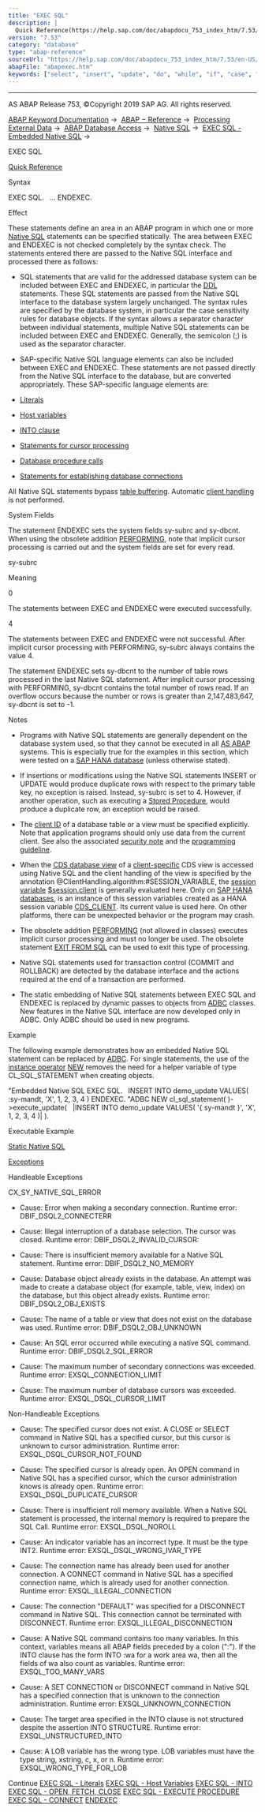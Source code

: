 ```yaml
---
title: "EXEC SQL"
description: |
  Quick Reference(https://help.sap.com/doc/abapdocu_753_index_htm/7.53/en-US/abapexec_sql_shortref.htm) Syntax EXEC SQL. ... ENDEXEC. Effect These statements define an area in an ABAP program in which one or more Native SQL(https://help.sap.com/doc/abapdocu_753_index_htm/7.53/en-US/abennative_sql_
version: "7.53"
category: "database"
type: "abap-reference"
sourceUrl: "https://help.sap.com/doc/abapdocu_753_index_htm/7.53/en-US/abapexec.htm"
abapFile: "abapexec.htm"
keywords: ["select", "insert", "update", "do", "while", "if", "case", "try", "class", "data", "abapexec"]
---
```


* * *

AS ABAP Release 753, ©Copyright 2019 SAP AG. All rights reserved.

[ABAP Keyword Documentation](https://help.sap.com/doc/abapdocu_753_index_htm/7.53/en-US/abenabap.htm) →  [ABAP − Reference](https://help.sap.com/doc/abapdocu_753_index_htm/7.53/en-US/abenabap_reference.htm) →  [Processing External Data](https://help.sap.com/doc/abapdocu_753_index_htm/7.53/en-US/abenabap_language_external_data.htm) →  [ABAP Database Access](https://help.sap.com/doc/abapdocu_753_index_htm/7.53/en-US/abenabap_sql.htm) →  [Native SQL](https://help.sap.com/doc/abapdocu_753_index_htm/7.53/en-US/abennative_sql.htm) →  [EXEC SQL - Embedded Native SQL](https://help.sap.com/doc/abapdocu_753_index_htm/7.53/en-US/abennativesql.htm) → 

EXEC SQL

[Quick Reference](https://help.sap.com/doc/abapdocu_753_index_htm/7.53/en-US/abapexec_sql_shortref.htm)

Syntax

EXEC SQL.
  ...
ENDEXEC.

Effect

These statements define an area in an ABAP program in which one or more [Native SQL](https://help.sap.com/doc/abapdocu_753_index_htm/7.53/en-US/abennative_sql_glosry.htm "Glossary Entry") statements can be specified statically. The area between EXEC and ENDEXEC is not checked completely by the syntax check. The statements entered there are passed to the Native SQL interface and processed there as follows:

-   SQL statements that are valid for the addressed database system can be included between EXEC and ENDEXEC, in particular the [DDL](https://help.sap.com/doc/abapdocu_753_index_htm/7.53/en-US/abenddl_glosry.htm "Glossary Entry") statements. These SQL statements are passed from the Native SQL interface to the database system largely unchanged. The syntax rules are specified by the database system, in particular the case sensitivity rules for database objects. If the syntax allows a separator character between individual statements, multiple Native SQL statements can be included between EXEC and ENDEXEC. Generally, the semicolon (;) is used as the separator character.
    
-   SAP-specific Native SQL language elements can also be included between EXEC and ENDEXEC. These statements are not passed directly from the Native SQL interface to the database, but are converted appropriately. These SAP-specific language elements are:
    

-   [Literals](https://help.sap.com/doc/abapdocu_753_index_htm/7.53/en-US/abapexec_literal.htm)

-   [Host variables](https://help.sap.com/doc/abapdocu_753_index_htm/7.53/en-US/abapexec_host.htm)

-   [INTO clause](https://help.sap.com/doc/abapdocu_753_index_htm/7.53/en-US/abapexec_into.htm)

-   [Statements for cursor processing](https://help.sap.com/doc/abapdocu_753_index_htm/7.53/en-US/abapexec_cursor.htm)

-   [Database procedure calls](https://help.sap.com/doc/abapdocu_753_index_htm/7.53/en-US/abapexec_procedure.htm)

-   [Statements for establishing database connections](https://help.sap.com/doc/abapdocu_753_index_htm/7.53/en-US/abapexec_connection.htm)

All Native SQL statements bypass [table buffering](https://help.sap.com/doc/abapdocu_753_index_htm/7.53/en-US/abensap_buffering_glosry.htm "Glossary Entry"). Automatic [client handling](https://help.sap.com/doc/abapdocu_753_index_htm/7.53/en-US/abenclient_handling_glosry.htm "Glossary Entry") is not performed.

System Fields

The statement ENDEXEC sets the system fields sy-subrc and sy-dbcnt. When using the obsolete addition [PERFORMING](https://help.sap.com/doc/abapdocu_753_index_htm/7.53/en-US/abapexec_implicit.htm), note that implicit cursor processing is carried out and the system fields are set for every read.

sy-subrc

Meaning

0

The statements between EXEC and ENDEXEC were executed successfully.

4

The statements between EXEC and ENDEXEC were not successful. After implicit cursor processing with PERFORMING, sy-subrc always contains the value 4.

The statement ENDEXEC sets sy-dbcnt to the number of table rows processed in the last Native SQL statement. After implicit cursor processing with PERFORMING, sy-dbcnt contains the total number of rows read. If an overflow occurs because the number or rows is greater than 2,147,483,647, sy-dbcnt is set to -1.

Notes

-   Programs with Native SQL statements are generally dependent on the database system used, so that they cannot be executed in all [AS ABAP](https://help.sap.com/doc/abapdocu_753_index_htm/7.53/en-US/abensap_nw_abap_glosry.htm "Glossary Entry") systems. This is especially true for the examples in this section, which were tested on a [SAP HANA database](https://help.sap.com/doc/abapdocu_753_index_htm/7.53/en-US/abenhana_database_glosry.htm "Glossary Entry") (unless otherwise stated).
    
-   If insertions or modifications using the Native SQL statements INSERT or UPDATE would produce duplicate rows with respect to the primary table key, no exception is raised. Instead, sy-subrc is set to 4. However, if another operation, such as executing a [Stored Procedure](https://help.sap.com/doc/abapdocu_753_index_htm/7.53/en-US/abenstored_procedure_glosry.htm "Glossary Entry"), would produce a duplicate row, an exception would be raised.
    
-   The [client ID](https://help.sap.com/doc/abapdocu_753_index_htm/7.53/en-US/abenclient_identifier_glosry.htm "Glossary Entry") of a database table or a view must be specified explicitly. Note that application programs should only use data from the current client. See also the associated [security note](https://help.sap.com/doc/abapdocu_753_index_htm/7.53/en-US/abenclient_dependent_scrty.htm) and the [programming guideline](https://help.sap.com/doc/abapdocu_753_index_htm/7.53/en-US/abenclient_handling_guidl.htm "Guideline").
    

-   When the [CDS database view](https://help.sap.com/doc/abapdocu_753_index_htm/7.53/en-US/abencds_database_view_glosry.htm "Glossary Entry") of a [client-specific](https://help.sap.com/doc/abapdocu_753_index_htm/7.53/en-US/abencds_client_handling.htm) CDS view is accessed using Native SQL and the client handling of the view is specified by the annotation @ClientHandling.algorithm:#SESSION\_VARIABLE, the [session variable](https://help.sap.com/doc/abapdocu_753_index_htm/7.53/en-US/abensession_variable_glosry.htm "Glossary Entry") [$session.client](https://help.sap.com/doc/abapdocu_753_index_htm/7.53/en-US/abencds_f1_session_variable.htm) is generally evaluated here. Only on [SAP HANA databases](https://help.sap.com/doc/abapdocu_753_index_htm/7.53/en-US/abenhana_database_glosry.htm "Glossary Entry"), is an instance of this session variables created as a HANA session variable [CDS\_CLIENT](https://help.sap.com/doc/abapdocu_753_index_htm/7.53/en-US/abenhana_session_variables.htm). Its current value is used here. On other platforms, there can be unexpected behavior or the program may crash.
    

-   The obsolete addition [PERFORMING](https://help.sap.com/doc/abapdocu_753_index_htm/7.53/en-US/abapexec_implicit.htm) (not allowed in classes) executes implicit cursor processing and must no longer be used. The obsolete statement [EXIT FROM SQL](https://help.sap.com/doc/abapdocu_753_index_htm/7.53/en-US/abapexit_sql.htm) can be used to exit this type of processing.
    
-   Native SQL statements used for transaction control (COMMIT and ROLLBACK) are detected by the database interface and the actions required at the end of a transaction are performed.
    
-   The static embedding of Native SQL statements between EXEC SQL and ENDEXEC is replaced by dynamic passes to objects from [ADBC](https://help.sap.com/doc/abapdocu_753_index_htm/7.53/en-US/abenadbc.htm) classes. New features in the Native SQL interface are now developed only in ADBC. Only ADBC should be used in new programs.
    

Example

The following example demonstrates how an embedded Native SQL statement can be replaced by [ADBC](https://help.sap.com/doc/abapdocu_753_index_htm/7.53/en-US/abenadbc.htm). For single statements, the use of the [instance operator](https://help.sap.com/doc/abapdocu_753_index_htm/7.53/en-US/abeninstance_operator_glosry.htm "Glossary Entry") [NEW](https://help.sap.com/doc/abapdocu_753_index_htm/7.53/en-US/abenconstructor_expression_new.htm) removes the need for a helper variable of type CL\_SQL\_STATEMENT when creating objects.

"Embedded Native SQL
EXEC SQL.
  INSERT INTO demo\_update VALUES( :sy-mandt, 'X', 1, 2, 3, 4 )
ENDEXEC.
"ADBC
NEW cl\_sql\_statement( )->execute\_update(
  |INSERT INTO demo\_update VALUES( '{ sy-mandt }', 'X', 1, 2, 3, 4 )| ).

Executable Example

[Static Native SQL](https://help.sap.com/doc/abapdocu_753_index_htm/7.53/en-US/abennative_sql_abexa.htm)

[Exceptions](https://help.sap.com/doc/abapdocu_753_index_htm/7.53/en-US/abenabap_language_exceptions.htm)

Handleable Exceptions

CX\_SY\_NATIVE\_SQL\_ERROR

-   Cause: Error when making a secondary connection.
    Runtime error: DBIF\_DSQL2\_CONNECTERR
    
-   Cause: Illegal interruption of a database selection. The cursor was closed.
    Runtime error: DBIF\_DSQL2\_INVALID\_CURSOR:
    
-   Cause: There is insufficient memory available for a Native SQL statement.
    Runtime error: DBIF\_DSQL2\_NO\_MEMORY
    
-   Cause: Database object already exists in the database. An attempt was made to create a database object (for example, table, view, index) on the database, but this object already exists.
    Runtime error: DBIF\_DSQL2\_OBJ\_EXISTS
    
-   Cause: The name of a table or view that does not exist on the database was used.
    Runtime error: DBIF\_DSQL2\_OBJ\_UNKNOWN
    
-   Cause: An SQL error occurred while executing a native SQL command.
    Runtime error: DBIF\_DSQL2\_SQL\_ERROR
    
-   Cause: The maximum number of secondary connections was exceeded.
    Runtime error: EXSQL\_CONNECTION\_LIMIT
    
-   Cause: The maximum number of database cursors was exceeded.
    Runtime error: EXSQL\_DSQL\_CURSOR\_LIMIT
    

Non-Handleable Exceptions

-   Cause: The specified cursor does not exist. A CLOSE or SELECT command in Native SQL has a specified cursor, but this cursor is unknown to cursor administration.
    Runtime error: EXSQL\_DSQL\_CURSOR\_NOT\_FOUND
    
-   Cause: The specified cursor is already open. An OPEN command in Native SQL has a specified cursor, which the cursor administration knows is already open.
    Runtime error: EXSQL\_DSQL\_DUPLICATE\_CURSOR
    
-   Cause: There is insufficient roll memory available. When a Native SQL statement is processed, the internal memory is required to prepare the SQL Call.
    Runtime error: EXSQL\_DSQL\_NOROLL
    
-   Cause: An indicator variable has an incorrect type. It must be the type INT2.
    Runtime error: EXSQL\_DSQL\_WRONG\_IVAR\_TYPE
    
-   Cause: The connection name has already been used for another connection. A CONNECT command in Native SQL has a specified connection name, which is already used for another connection.
    Runtime error: EXSQL\_ILLEGAL\_CONNECTION
    
-   Cause: The connection "DEFAULT" was specified for a DISCONNECT command in Native SQL. This connection cannot be terminated with DISCONNECT.
    Runtime error: EXSQL\_ILLEGAL\_DISCONNECTION
    
-   Cause: A Native SQL command contains too many variables. In this context, variables means all ABAP fields preceded by a colon (":"). If the INTO clause has the form INTO :wa for a work area wa, then all the fields of wa also count as variables.
    Runtime error: EXSQL\_TOO\_MANY\_VARS
    
-   Cause: A SET CONNECTION or DISCONNECT command in Native SQL has a specified connection that is unknown to the connection administration.
    Runtime error: EXSQL\_UNKNOWN\_CONNECTION
    
-   Cause: The target area specified in the INTO clause is not structured despite the assertion INTO STRUCTURE.
    Runtime error: EXSQL\_UNSTRUCTURED\_INTO
    
-   Cause: A LOB variable has the wrong type. LOB variables must have the type string, xstring, c, x, or n.
    Runtime error: EXSQL\_WRONG\_TYPE\_FOR\_LOB
    

Continue
[EXEC SQL - Literals](https://help.sap.com/doc/abapdocu_753_index_htm/7.53/en-US/abapexec_literal.htm)
[EXEC SQL - Host Variables](https://help.sap.com/doc/abapdocu_753_index_htm/7.53/en-US/abapexec_host.htm)
[EXEC SQL - INTO](https://help.sap.com/doc/abapdocu_753_index_htm/7.53/en-US/abapexec_into.htm)
[EXEC SQL - OPEN, FETCH, CLOSE](https://help.sap.com/doc/abapdocu_753_index_htm/7.53/en-US/abapexec_cursor.htm)
[EXEC SQL - EXECUTE PROCEDURE](https://help.sap.com/doc/abapdocu_753_index_htm/7.53/en-US/abapexec_procedure.htm)
[EXEC SQL - CONNECT](https://help.sap.com/doc/abapdocu_753_index_htm/7.53/en-US/abapexec_connection.htm)
[ENDEXEC](https://help.sap.com/doc/abapdocu_753_index_htm/7.53/en-US/abapendexec.htm)